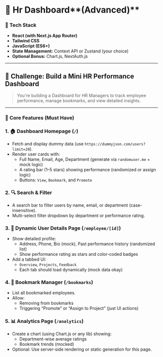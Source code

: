 # 💼 Hr Dashboard**(Advanced)**

### 🔧 **Tech Stack**

- **React (with Next.js App Router)**
- **Tailwind CSS**
- **JavaScript (ES6+)**
- **State Management:** Context API or Zustand (your choice)
- **Optional Bonus:** Chart.js, NextAuth.js

---

## 🚀 **Challenge: Build a Mini HR Performance Dashboard**

> You're building a Dashboard for HR Managers to track employee performance, manage bookmarks, and view detailed insights.
> 

---

### 🎯 **Core Features (Must Have)**

### 1. 🏠 **Dashboard Homepage (`/`)**

- Fetch and display dummy data (use `https://dummyjson.com/users?limit=20`).
- Render user cards with:
    - Full Name, Email, Age, Department (generate via `randomuser.me` + mock logic)
    - A rating bar (1–5 stars) showing performance (randomized or assign logic)
    - Buttons: `View`, `Bookmark`, and `Promote`

### 2. 🔍 **Search & Filter**

- A search bar to filter users by name, email, or department (case-insensitive).
- Multi-select filter dropdown by department or performance rating.

### 3. 👤 **Dynamic User Details Page (`/employee/[id]`)**

- Show detailed profile:
    - Address, Phone, Bio (mock), Past performance history (randomized list)
    - Show performance rating as stars and color-coded badges
- Add a tabbed UI:
    - `Overview`, `Projects`, `Feedback`
    - Each tab should load dynamically (mock data okay)

### 4. 📌 **Bookmark Manager (`/bookmarks`)**

- List all bookmarked employees.
- Allow:
    - Removing from bookmarks
    - Triggering “Promote” or “Assign to Project” (just UI actions)

### 5. 📊 **Analytics Page (`/analytics`)**

- Create a chart (using Chart.js or any lib) showing:
    - Department-wise average ratings
    - Bookmark trends (mocked)
- Optional: Use server-side rendering or static generation for this page.
